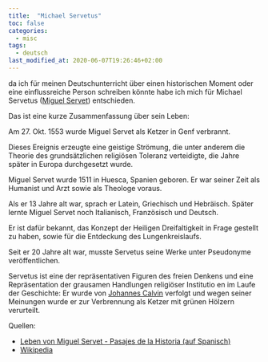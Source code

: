 ```yaml
---
title:  "Michael Servetus"
toc: false
categories: 
  - misc
tags:
  - deutsch
last_modified_at: 2020-06-07T19:26:46+02:00
---
```


da ich für meinen Deutschunterricht über einen historischen Moment oder eine einflussreiche Person schreiben könnte
habe ich mich für Michael Servetus ([Miguel Servet](https://de.m.wikipedia.org/wiki/Michael_Servetus)) entschieden.

Das ist eine kurze Zusammenfassung über sein Leben:

Am 27. Okt. 1553 wurde Miguel Servet als Ketzer in Genf verbrannt.

Dieses Ereignis erzeugte eine geistige Strömung, die unter anderem die Theorie des grundsätzlichen religiösen Toleranz verteidigte,
die Jahre später in Europa durchgesetzt wurde.

Miguel Servet wurde 1511 in Huesca, Spanien geboren. Er war seiner Zeit als Humanist und Arzt sowie als Theologe voraus.

Als er 13 Jahre alt war, sprach er Latein, Griechisch und Hebräisch. Später lernte Miguel Servet noch Italianisch,
Französisch und Deutsch.

Er ist dafür bekannt, das Konzept der Heiligen Dreifaltigkeit in Frage gestellt zu haben, sowie für die Entdeckung des
Lungenkreislaufs.

Seit er 20 Jahre alt war, musste Servetus seine Werke unter Pseudonyme veröffentlichen.

Servetus ist eine der repräsentativen Figuren des freien Denkens und eine Repräsentation der grausamen Handlungen religiöser Institutio
en im Laufe der Geschichte: Er wurde von [Johannes Calvin](https://de.m.wikipedia.org/wiki/Johannes_Calvin) verfolgt und wegen seiner
Meinungen wurde er zur Verbrennung als Ketzer mit grünen Hölzern verurteilt.


Quellen:

- [Leben von Miguel Servet - Pasajes de la Historia (auf Spanisch)](https://youtu.be/kFL4AcRQ-gc)
- [Wikipedia](https://de.m.wikipedia.org/wiki/Michael_Servetus)
